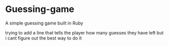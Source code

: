 # Guessing-game
A simple guessing game built in Ruby

trying to add a line that tells the player how many guesses they have left but i cant figure out the best way to do it
